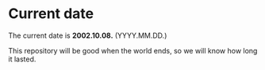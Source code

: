 # Current date

The current date is **2002.10.08.** (YYYY.MM.DD.)

This repository will be good when the world ends, so we will know how long it lasted.